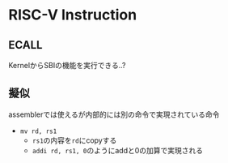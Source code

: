 # RISC-V Instruction

## ECALL

KernelからSBIの機能を実行できる..?

## 擬似

assemblerでは使えるが内部的には別の命令で実現されている命令

* `mv rd, rs1`
  * `rs1`の内容を`rd`にcopyする
  * `addi rd, rs1, 0`のようにaddと0の加算で実現される